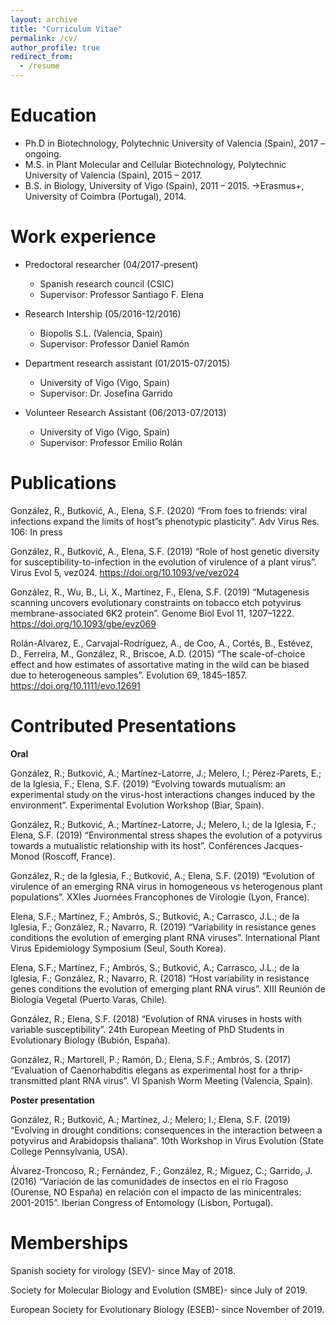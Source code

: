 ```yaml
---
layout: archive
title: "Curriculum Vitae"
permalink: /cv/
author_profile: true
redirect_from:
  - /resume
---
```


Education
======
* Ph.D in Biotechnology, Polytechnic University of Valencia (Spain), 2017 – ongoing.
* M.S. in Plant Molecular and Cellular Biotechnology, Polytechnic University of Valencia (Spain), 2015 – 2017.
* B.S. in Biology, University of Vigo (Spain), 2011 – 2015.
   ->Erasmus+, University of Coimbra (Portugal), 2014.

Work experience
======
* Predoctoral researcher (04/2017-present)
  * Spanish research council (CSIC)
  * Supervisor: Professor Santiago F. Elena

* Research Intership (05/2016-12/2016)
  * Biopolis S.L. (Valencia, Spain)
  * Supervisor: Professor Daniel Ramón
  
* Department research assistant (01/2015-07/2015)
  * University of Vigo (Vigo, Spain)
  * Supervisor: Dr. Josefina Garrido

* Volunteer Research Assistant (06/2013-07/2013)
  * University of Vigo (Vigo, Spain)
  * Supervisor: Professor Emilio Rolán

Publications
======

González, R., Butković, A., Elena, S.F. (2020) “From foes to friends: viral infections expand the limits of host”s phenotypic plasticity”. Adv Virus Res. 106: In press

González, R., Butković, A., Elena, S.F. (2019) “Role of host genetic diversity for susceptibility-to-infection in the evolution of virulence of a plant virus”. Virus Evol 5, vez024.
https://doi.org/10.1093/ve/vez024

González, R., Wu, B., Li, X., Martínez, F., Elena, S.F. (2019) “Mutagenesis scanning uncovers evolutionary constraints on tobacco etch potyvirus membrane-associated 6K2 protein”. Genome Biol Evol 11, 1207–1222. 
https://doi.org/10.1093/gbe/evz069

Rolán-Alvarez, E., Carvajal-Rodríguez, A., de Coo, A., Cortés, B., Estévez, D., Ferreira, M., González, R., Briscoe, A.D. (2015) “The scale-of-choice effect and how estimates of assortative mating in the wild can be biased due to heterogeneous samples”. Evolution 69, 1845–1857. 
https://doi.org/10.1111/evo.12691

  
Contributed Presentations
======

**Oral**

González, R.; Butković, A.; Martínez-Latorre, J.; Melero, I.; Pérez-Parets, E.; de la Iglesia, F.; Elena, S.F. (2019) “Evolving towards mutualism: an experimental study on the virus-host interactions changes induced by the environment”. Experimental Evolution Workshop (Biar, Spain).

González, R.; Butković, A.; Martínez-Latorre, J.; Melero, I.; de la Iglesia, F.; Elena, S.F. (2019) “Environmental stress shapes the evolution of a potyvirus towards a mutualistic relationship with its host”. Conférences Jacques-Monod (Roscoff, France).

González, R.; de la Iglesia, F.; Butković, A.; Elena, S.F. (2019) “Evolution of virulence of an emerging RNA virus in homogeneous vs heterogenous plant populations”. XXIes Juornées Francophones de Virologie (Lyon, France).

Elena, S.F.; Martínez, F.; Ambrós, S.; Butković, A.; Carrasco, J.L.; de la Iglesia, F.; González, R.; Navarro, R. (2019) “Variability in resistance genes conditions the evolution of emerging plant RNA viruses”. International Plant Virus Epidemiology Symposium (Seul, South Korea).


Elena, S.F.; Martínez, F.; Ambrós, S.; Butković, A.; Carrasco, J.L.; de la Iglesia, F.; González, R.; Navarro, R. (2018) “Host variability in resistance genes conditions the evolution of emerging plant RNA virus”. XIII Reunión de Biología Vegetal (Puerto Varas, Chile).

González, R.; Elena, S.F. (2018) “Evolution of RNA viruses in hosts with variable susceptibility”. 24th European Meeting of PhD Students in Evolutionary Biology (Bubión, España).

González, R.; Martorell, P.; Ramón, D.; Elena, S.F.; Ambrós, S. (2017) “Evaluation of Caenorhabditis elegans as experimental host for a thrip-transmitted plant RNA virus”. VI Spanish Worm Meeting (Valencia, Spain).


**Poster presentation**

González, R.; Butković, A.; Martínez, J.; Melero; I.; Elena, S.F. (2019) “Evolving in drought conditions: consequences in the interaction between a potyvirus and Arabidopsis thaliana”. 10th Workshop in Virus Evolution (State College Pennsylvania, USA).

Álvarez-Troncoso, R.; Fernández, F.; González, R.; Miguez, C.; Garrido, J. (2016) “Variación de las comunidades de insectos en el río Fragoso (Ourense, NO España) en relación con el impacto de las minicentrales: 2001-2015”. Iberian Congress of Entomology (Lisbon, Portugal).

  
Memberships
======

Spanish society for virology (SEV)- since May of 2018.

Society for Molecular Biology and Evolution (SMBE)- since July of 2019.

European Society for Evolutionary Biology (ESEB)- since November of 2019.



  

